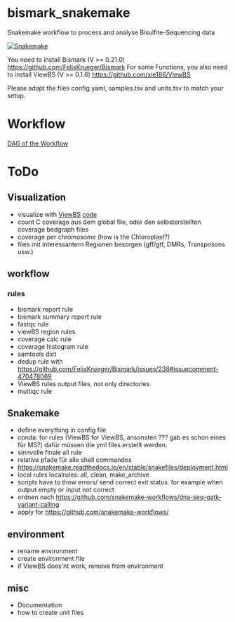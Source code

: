 # bismark_snakemake
Snakemake workflow to process and analyse Bisulfite-Sequencing data 

[![Snakemake](https://img.shields.io/badge/snakemake-≥3.5.2-brightgreen.svg?style=flat-square)](https://snakemake.bitbucket.io)

You need to install Bismark (V >= 0.21.0) https://github.com/FelixKrueger/Bismark
For some Functions, you also need to install ViewBS (V >= 0.1.6) https://github.com/xie186/ViewBS

Please adapt the files config.yaml, samples.tsv and units.tsv to match your setup.

# Workflow

[DAG of the Workflow](dag.svg)

# ToDo

## Visualization
- visualize with [ViewBS](https://academic.oup.com/bioinformatics/article/34/4/708/4566176) [code](https://github.com/xie186/ViewBS)
- count C coverage aus dem global file, oder den selbsterstellten coverage bedgraph files
- coverage per chromosome (how is the Chloroplast?)
- files mit interessantern Regionen besorgen (gff/gtf, DMRs,  Transposons usw.)

## workflow


### rules
- bismark report rule
- bismark summary report rule
- fastqc rule
- viewBS region rules
- coverage calc rule
- coverage histogram rule
- samtools dict
- dedup rule with https://github.com/FelixKrueger/Bismark/issues/238#issuecomment-470478069
- ViewBS rules output files, not only directories
- multiqc rule

## Snakemake
- define everything  in config file
- conda: for rules (ViewBS for ViewBS, ansonsten ??? gab es schon eines für MS?) dafür müssen die yml files erstellt werden.
- sinnvolle finale all rule
- relative pfade für alle shell commandos
- https://snakemake.readthedocs.io/en/stable/snakefiles/deployment.html
- local rules localrules: all, clean, make_archive
- scripts have to thow errors/ send correct exit status. for example when output empty or input not correct
- ordnen nach https://github.com/snakemake-workflows/dna-seq-gatk-variant-calling
- apply for https://github.com/snakemake-workflows/

## environment
- rename environment
- create environment file
- if ViewBS does'nt work, remove from environment

## misc
- Documentation
- how to create unit files
